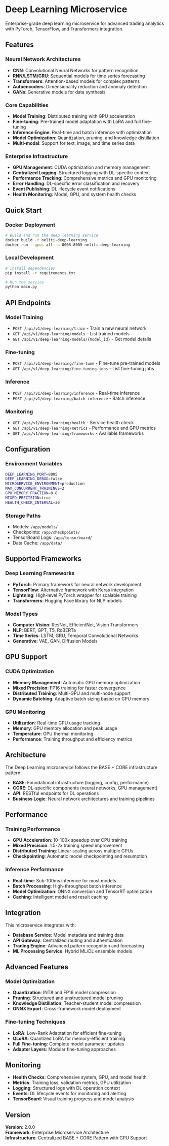 # Deep Learning Microservice

Enterprise-grade deep learning microservice for advanced trading analytics with PyTorch, TensorFlow, and Transformers integration.

## Features

### Neural Network Architectures
- **CNN**: Convolutional Neural Networks for pattern recognition
- **RNN/LSTM/GRU**: Sequential models for time series forecasting
- **Transformers**: Attention-based models for complex patterns
- **Autoencoders**: Dimensionality reduction and anomaly detection
- **GANs**: Generative models for data synthesis

### Core Capabilities
- **Model Training**: Distributed training with GPU acceleration
- **Fine-tuning**: Pre-trained model adaptation with LoRA and full fine-tuning
- **Inference Engine**: Real-time and batch inference with optimization
- **Model Optimization**: Quantization, pruning, and knowledge distillation
- **Multi-modal**: Support for text, image, and time series data

### Enterprise Infrastructure
- **GPU Management**: CUDA optimization and memory management
- **Centralized Logging**: Structured logging with DL-specific context
- **Performance Tracking**: Comprehensive metrics and GPU monitoring
- **Error Handling**: DL-specific error classification and recovery
- **Event Publishing**: DL lifecycle event notifications
- **Health Monitoring**: Model, GPU, and system health checks

## Quick Start

### Docker Deployment
```bash
# Build and run the deep learning service
docker build -t neliti-deep-learning .
docker run --gpus all -p 8005:8005 neliti-deep-learning
```

### Local Development
```bash
# Install dependencies
pip install -r requirements.txt

# Run the service
python main.py
```

## API Endpoints

### Model Training
- `POST /api/v1/deep-learning/train` - Train a new neural network
- `GET /api/v1/deep-learning/models` - List trained models
- `GET /api/v1/deep-learning/models/{model_id}` - Get model details

### Fine-tuning
- `POST /api/v1/deep-learning/fine-tune` - Fine-tune pre-trained models
- `GET /api/v1/deep-learning/fine-tuning-jobs` - List fine-tuning jobs

### Inference
- `POST /api/v1/deep-learning/inference` - Real-time inference
- `POST /api/v1/deep-learning/batch-inference` - Batch inference

### Monitoring
- `GET /api/v1/deep-learning/health` - Service health check
- `GET /api/v1/deep-learning/metrics` - Performance and GPU metrics
- `GET /api/v1/deep-learning/frameworks` - Available frameworks

## Configuration

### Environment Variables
```bash
DEEP_LEARNING_PORT=8005
DEEP_LEARNING_DEBUG=false
MICROSERVICE_ENVIRONMENT=production
MAX_CONCURRENT_TRAININGS=2
GPU_MEMORY_FRACTION=0.8
MIXED_PRECISION=true
HEALTH_CHECK_INTERVAL=30
```

### Storage Paths
- Models: `/app/models/`
- Checkpoints: `/app/checkpoints/`
- TensorBoard Logs: `/app/tensorboard/`
- Data Cache: `/app/data/`

## Supported Frameworks

### Deep Learning Frameworks
- **PyTorch**: Primary framework for neural network development
- **TensorFlow**: Alternative framework with Keras integration
- **Lightning**: High-level PyTorch wrapper for scalable training
- **Transformers**: Hugging Face library for NLP models

### Model Types
- **Computer Vision**: ResNet, EfficientNet, Vision Transformers
- **NLP**: BERT, GPT, T5, RoBERTa
- **Time Series**: LSTM, GRU, Temporal Convolutional Networks
- **Generative**: VAE, GAN, Diffusion Models

## GPU Support

### CUDA Optimization
- **Memory Management**: Automatic GPU memory optimization
- **Mixed Precision**: FP16 training for faster convergence
- **Distributed Training**: Multi-GPU and multi-node support
- **Dynamic Batching**: Adaptive batch sizing based on GPU memory

### GPU Monitoring
- **Utilization**: Real-time GPU usage tracking
- **Memory**: GPU memory allocation and peak usage
- **Temperature**: GPU thermal monitoring
- **Performance**: Training throughput and efficiency metrics

## Architecture

The Deep Learning microservice follows the BASE + CORE infrastructure pattern:

- **BASE**: Foundational infrastructure (logging, config, performance)
- **CORE**: DL-specific components (neural networks, GPU management)
- **API**: RESTful endpoints for DL operations
- **Business Logic**: Neural network architectures and training pipelines

## Performance

### Training Performance
- **GPU Acceleration**: 10-100x speedup over CPU training
- **Mixed Precision**: 1.5-2x training speed improvement
- **Distributed Training**: Linear scaling across multiple GPUs
- **Checkpointing**: Automatic model checkpointing and resumption

### Inference Performance
- **Real-time**: Sub-100ms inference for most models
- **Batch Processing**: High-throughput batch inference
- **Model Optimization**: ONNX conversion and TensorRT optimization
- **Caching**: Intelligent model and result caching

## Integration

This microservice integrates with:
- **Database Service**: Model metadata and training data
- **API Gateway**: Centralized routing and authentication
- **Trading Engine**: Advanced pattern recognition and forecasting
- **ML Processing Service**: Hybrid ML/DL ensemble models

## Advanced Features

### Model Optimization
- **Quantization**: INT8 and FP16 model compression
- **Pruning**: Structured and unstructured model pruning
- **Knowledge Distillation**: Teacher-student model compression
- **ONNX Export**: Cross-framework model deployment

### Fine-tuning Techniques
- **LoRA**: Low-Rank Adaptation for efficient fine-tuning
- **QLoRA**: Quantized LoRA for memory-efficient training
- **Full Fine-tuning**: Complete model parameter updates
- **Adapter Layers**: Modular fine-tuning approaches

## Monitoring

- **Health Checks**: Comprehensive system, GPU, and model health
- **Metrics**: Training loss, validation metrics, GPU utilization
- **Logging**: Structured logs with DL operation context
- **Events**: DL lifecycle events for monitoring and alerting
- **TensorBoard**: Visual training progress and model analysis

## Version

**Version**: 2.0.0  
**Framework**: Enterprise Microservice Architecture  
**Infrastructure**: Centralized BASE + CORE Pattern with GPU Support